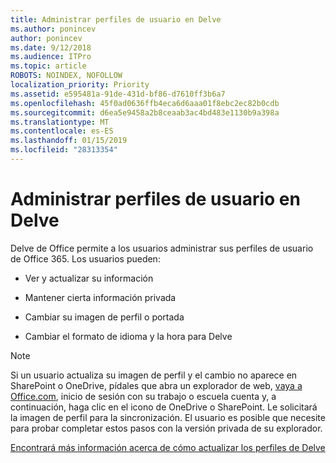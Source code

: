```yaml
---
title: Administrar perfiles de usuario en Delve
ms.author: ponincev
author: ponincev
ms.date: 9/12/2018
ms.audience: ITPro
ms.topic: article
ROBOTS: NOINDEX, NOFOLLOW
localization_priority: Priority
ms.assetid: e595481a-91de-431d-bf86-d7610ff3b6a7
ms.openlocfilehash: 45f0ad0636ffb4eca6d6aaa01f8ebc2ec82b0cdb
ms.sourcegitcommit: d6ea5e9458a2b8ceaab3ac4bd483e1130b9a398a
ms.translationtype: MT
ms.contentlocale: es-ES
ms.lasthandoff: 01/15/2019
ms.locfileid: "28313354"
---
```

# <a name="manage-user-profiles-in-delve"></a>Administrar perfiles de usuario en Delve

Delve de Office permite a los usuarios administrar sus perfiles de usuario de Office 365. Los usuarios pueden:
  
- Ver y actualizar su información
    
- Mantener cierta información privada
    
- Cambiar su imagen de perfil o portada
    
- Cambiar el formato de idioma y la hora para Delve
    
> [!NOTE]
> Si un usuario actualiza su imagen de perfil y el cambio no aparece en SharePoint o OneDrive, pídales que abra un explorador de web, [vaya a Office.com](https://www.office.com), inicio de sesión con su trabajo o escuela cuenta y, a continuación, haga clic en el icono de OneDrive o SharePoint. Le solicitará la imagen de perfil para la sincronización. El usuario es posible que necesite para probar completar estos pasos con la versión privada de su explorador. 
  
[Encontrará más información acerca de cómo actualizar los perfiles de Delve](https://go.microsoft.com/fwlink/?linkid=735070)
  

